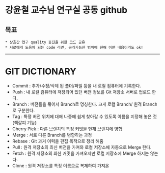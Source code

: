 강윤철 교수님 연구실 공동 github
=============

## 목표
```
* 상호간 연구 quality 증진을 위한 코드 공유
* 서로에게 도움이 되는 code 라면, 공개가능한 범위에 한해 어떤 내용이라도 ok!  
```



---------------------------------------

GIT DICTIONARY
==============
* Commit : 추가/수정/삭제 된 폴더/파일 등을 내 로컬 컴퓨터에 기록한다. 
* Push : 내 로컬 컴퓨터에 저장되어 있던 버전 정보를 Git 저장소 서버로 업로드 한다. 
* Branch : 버전들을 묶어서 Branch로 명칭한다. 크게 로컬 Branch/ 원격 Branch로 구분한다. 
* Tag : 특정 버전 위치에 대해 나중에 쉽게 찾아갈 수 있도록 이름을 지정해 놓은 것(책갈피 기능) 
* Cherry Pick : 다른 브랜치의 특정 커밋을 현재 브랜치에 병합 
* Merge : 서로 다른 Branch를 병합하는 과정 
* Rebase : Git 과거 이력을 편집 목적으로 정리 해줌 
* Pull : 원격 저장소의 최신 버전을 가져와 로컬 저장소에 자동으로 Merge 한다. 
* Fetch : 원격 저장소의 최신 커밋을 가져오지만 로컬 저장소에 Merge 하지는 않는다. 
* Clone : 원격 저장소를 특정 이름으로 복제하여 가져온
